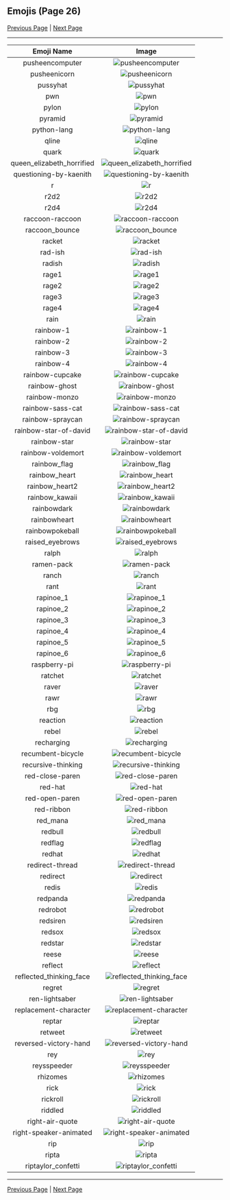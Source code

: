 
## Emojis (Page 26)

[Previous Page](/docs/lgbtintech/page-p-0025.md)
  | [Next Page](/docs/lgbtintech/page-r-0027.md)

<hr />

|Emoji Name|Image|
| :-: | :-: |
|pusheencomputer| ![pusheencomputer](/emojis/lgbtintech/pusheencomputer.gif)|
|pusheenicorn| ![pusheenicorn](/emojis/lgbtintech/pusheenicorn.gif)|
|pussyhat| ![pussyhat](/emojis/lgbtintech/pussyhat.png)|
|pwn| ![pwn](/emojis/lgbtintech/pwn.gif)|
|pylon| ![pylon](/emojis/lgbtintech/pylon.png)|
|pyramid| ![pyramid](/emojis/lgbtintech/pyramid.png)|
|python-lang| ![python-lang](/emojis/lgbtintech/python-lang.png)|
|qline| ![qline](/emojis/lgbtintech/qline.png)|
|quark| ![quark](/emojis/lgbtintech/quark.png)|
|queen_elizabeth_horrified| ![queen_elizabeth_horrified](/emojis/lgbtintech/queen_elizabeth_horrified.png)|
|questioning-by-kaenith| ![questioning-by-kaenith](/emojis/lgbtintech/questioning-by-kaenith.png)|
|r| ![r](/emojis/lgbtintech/r.png)|
|r2d2| ![r2d2](/emojis/lgbtintech/r2d2.png)|
|r2d4| ![r2d4](/emojis/lgbtintech/r2d4.png)|
|raccoon-raccoon| ![raccoon-raccoon](/emojis/lgbtintech/raccoon-raccoon.jpg)|
|raccoon_bounce| ![raccoon_bounce](/emojis/lgbtintech/raccoon_bounce.png)|
|racket| ![racket](/emojis/lgbtintech/racket.png)|
|rad-ish| ![rad-ish](/emojis/lgbtintech/rad-ish.png)|
|radish| ![radish](/emojis/lgbtintech/radish.png)|
|rage1| ![rage1](/emojis/lgbtintech/rage1.png)|
|rage2| ![rage2](/emojis/lgbtintech/rage2.png)|
|rage3| ![rage3](/emojis/lgbtintech/rage3.png)|
|rage4| ![rage4](/emojis/lgbtintech/rage4.png)|
|rain| ![rain](/emojis/lgbtintech/rain.gif)|
|rainbow-1| ![rainbow-1](/emojis/lgbtintech/rainbow-1.png)|
|rainbow-2| ![rainbow-2](/emojis/lgbtintech/rainbow-2.png)|
|rainbow-3| ![rainbow-3](/emojis/lgbtintech/rainbow-3.png)|
|rainbow-4| ![rainbow-4](/emojis/lgbtintech/rainbow-4.png)|
|rainbow-cupcake| ![rainbow-cupcake](/emojis/lgbtintech/rainbow-cupcake.png)|
|rainbow-ghost| ![rainbow-ghost](/emojis/lgbtintech/rainbow-ghost.png)|
|rainbow-monzo| ![rainbow-monzo](/emojis/lgbtintech/rainbow-monzo.png)|
|rainbow-sass-cat| ![rainbow-sass-cat](/emojis/lgbtintech/rainbow-sass-cat.png)|
|rainbow-spraycan| ![rainbow-spraycan](/emojis/lgbtintech/rainbow-spraycan.png)|
|rainbow-star-of-david| ![rainbow-star-of-david](/emojis/lgbtintech/rainbow-star-of-david.png)|
|rainbow-star| ![rainbow-star](/emojis/lgbtintech/rainbow-star.png)|
|rainbow-voldemort| ![rainbow-voldemort](/emojis/lgbtintech/rainbow-voldemort.gif)|
|rainbow_flag| ![rainbow_flag](/emojis/lgbtintech/rainbow_flag.png)|
|rainbow_heart| ![rainbow_heart](/emojis/lgbtintech/rainbow_heart.png)|
|rainbow_heart2| ![rainbow_heart2](/emojis/lgbtintech/rainbow_heart2.png)|
|rainbow_kawaii| ![rainbow_kawaii](/emojis/lgbtintech/rainbow_kawaii.gif)|
|rainbowdark| ![rainbowdark](/emojis/lgbtintech/rainbowdark.jpg)|
|rainbowheart| ![rainbowheart](/emojis/lgbtintech/rainbowheart.jpg)|
|rainbowpokeball| ![rainbowpokeball](/emojis/lgbtintech/rainbowpokeball.png)|
|raised_eyebrows| ![raised_eyebrows](/emojis/lgbtintech/raised_eyebrows.jpg)|
|ralph| ![ralph](/emojis/lgbtintech/ralph.gif)|
|ramen-pack| ![ramen-pack](/emojis/lgbtintech/ramen-pack.png)|
|ranch| ![ranch](/emojis/lgbtintech/ranch.png)|
|rant| ![rant](/emojis/lgbtintech/rant.gif)|
|rapinoe_1| ![rapinoe_1](/emojis/lgbtintech/rapinoe_1.jpg)|
|rapinoe_2| ![rapinoe_2](/emojis/lgbtintech/rapinoe_2.jpg)|
|rapinoe_3| ![rapinoe_3](/emojis/lgbtintech/rapinoe_3.jpg)|
|rapinoe_4| ![rapinoe_4](/emojis/lgbtintech/rapinoe_4.jpg)|
|rapinoe_5| ![rapinoe_5](/emojis/lgbtintech/rapinoe_5.jpg)|
|rapinoe_6| ![rapinoe_6](/emojis/lgbtintech/rapinoe_6.jpg)|
|raspberry-pi| ![raspberry-pi](/emojis/lgbtintech/raspberry-pi.png)|
|ratchet| ![ratchet](/emojis/lgbtintech/ratchet.png)|
|raver| ![raver](/emojis/lgbtintech/raver.png)|
|rawr| ![rawr](/emojis/lgbtintech/rawr.png)|
|rbg| ![rbg](/emojis/lgbtintech/rbg.png)|
|reaction| ![reaction](/emojis/lgbtintech/reaction.png)|
|rebel| ![rebel](/emojis/lgbtintech/rebel.jpg)|
|recharging| ![recharging](/emojis/lgbtintech/recharging.png)|
|recumbent-bicycle| ![recumbent-bicycle](/emojis/lgbtintech/recumbent-bicycle.jpg)|
|recursive-thinking| ![recursive-thinking](/emojis/lgbtintech/recursive-thinking.png)|
|red-close-paren| ![red-close-paren](/emojis/lgbtintech/red-close-paren.png)|
|red-hat| ![red-hat](/emojis/lgbtintech/red-hat.png)|
|red-open-paren| ![red-open-paren](/emojis/lgbtintech/red-open-paren.png)|
|red-ribbon| ![red-ribbon](/emojis/lgbtintech/red-ribbon.png)|
|red_mana| ![red_mana](/emojis/lgbtintech/red_mana.png)|
|redbull| ![redbull](/emojis/lgbtintech/redbull.png)|
|redflag| ![redflag](/emojis/lgbtintech/redflag.gif)|
|redhat| ![redhat](/emojis/lgbtintech/redhat.png)|
|redirect-thread| ![redirect-thread](/emojis/lgbtintech/redirect-thread.png)|
|redirect| ![redirect](/emojis/lgbtintech/redirect.png)|
|redis| ![redis](/emojis/lgbtintech/redis.png)|
|redpanda| ![redpanda](/emojis/lgbtintech/redpanda.png)|
|redrobot| ![redrobot](/emojis/lgbtintech/redrobot.jpg)|
|redsiren| ![redsiren](/emojis/lgbtintech/redsiren.gif)|
|redsox| ![redsox](/emojis/lgbtintech/redsox.png)|
|redstar| ![redstar](/emojis/lgbtintech/redstar.png)|
|reese| ![reese](/emojis/lgbtintech/reese.png)|
|reflect| ![reflect](/emojis/lgbtintech/reflect.png)|
|reflected_thinking_face| ![reflected_thinking_face](/emojis/lgbtintech/reflected_thinking_face.png)|
|regret| ![regret](/emojis/lgbtintech/regret.gif)|
|ren-lightsaber| ![ren-lightsaber](/emojis/lgbtintech/ren-lightsaber.png)|
|replacement-character| ![replacement-character](/emojis/lgbtintech/replacement-character.png)|
|reptar| ![reptar](/emojis/lgbtintech/reptar.gif)|
|retweet| ![retweet](/emojis/lgbtintech/retweet.png)|
|reversed-victory-hand| ![reversed-victory-hand](/emojis/lgbtintech/reversed-victory-hand.png)|
|rey| ![rey](/emojis/lgbtintech/rey.png)|
|reysspeeder| ![reysspeeder](/emojis/lgbtintech/reysspeeder.png)|
|rhizomes| ![rhizomes](/emojis/lgbtintech/rhizomes.png)|
|rick| ![rick](/emojis/lgbtintech/rick.png)|
|rickroll| ![rickroll](/emojis/lgbtintech/rickroll.gif)|
|riddled| ![riddled](/emojis/lgbtintech/riddled.gif)|
|right-air-quote| ![right-air-quote](/emojis/lgbtintech/right-air-quote.gif)|
|right-speaker-animated| ![right-speaker-animated](/emojis/lgbtintech/right-speaker-animated.gif)|
|rip| ![rip](/emojis/lgbtintech/rip.png)|
|ripta| ![ripta](/emojis/lgbtintech/ripta.gif)|
|riptaylor_confetti| ![riptaylor_confetti](/emojis/lgbtintech/riptaylor_confetti.gif)|

<hr/>

[Previous Page](/docs/lgbtintech/page-p-0025.md)
  | [Next Page](/docs/lgbtintech/page-r-0027.md)